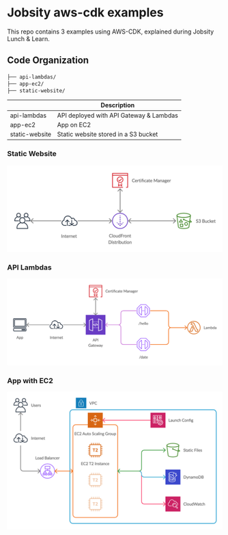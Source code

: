 # Jobsity aws-cdk examples

This repo contains 3 examples using AWS-CDK, explained during Jobsity Lunch & Learn.

## Code Organization

```
├── api-lambdas/
├── app-ec2/
├── static-website/
```

|                | Description                             |
| -------------- | --------------------------------------- |
| api-lambdas    | API deployed with API Gateway & Lambdas |
| app-ec2        | App on EC2                              |
| static-website | Static website stored in a S3 bucket    |

### Static Website

![Static Website](./static-website.jpg)

### API Lambdas

![API Lambdas](./api-lambdas.jpg)

### App with EC2

![App EC2](./app-ec2.jpg)